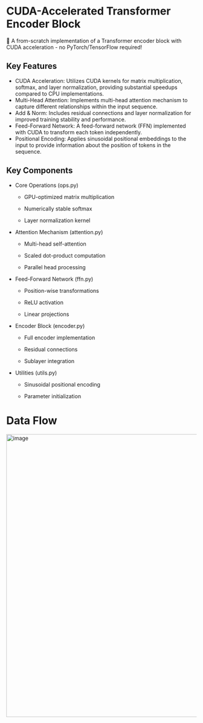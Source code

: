 # CUDA-Accelerated Transformer Encoder Block
🚀 A from-scratch implementation of a Transformer encoder block with CUDA acceleration - no PyTorch/TensorFlow required!

## Key Features
- CUDA Acceleration: Utilizes CUDA kernels for matrix multiplication, softmax, and layer normalization, providing substantial speedups compared to CPU implementations.
- Multi-Head Attention: Implements multi-head attention mechanism to capture different relationships within the input sequence.
- Add & Norm: Includes residual connections and layer normalization for improved training stability and performance.
- Feed-Forward Network: A feed-forward network (FFN) implemented with CUDA to transform each token independently.
- Positional Encoding: Applies sinusoidal positional embeddings to the input to provide information about the position of tokens in the sequence.

## Key Components
- Core Operations (ops.py)

  - GPU-optimized matrix multiplication
  
  - Numerically stable softmax
  
  - Layer normalization kernel

- Attention Mechanism (attention.py)

  - Multi-head self-attention
  
  - Scaled dot-product computation
  
  - Parallel head processing

- Feed-Forward Network (ffn.py)

  - Position-wise transformations
  
  - ReLU activation
  
  - Linear projections

- Encoder Block (encoder.py)

  - Full encoder implementation
  
  - Residual connections
  
  - Sublayer integration

- Utilities (utils.py)

  - Sinusoidal positional encoding
  
  - Parameter initialization

# Data Flow
<img width="748" alt="image" src="https://github.com/user-attachments/assets/3bfbaab4-796a-446f-82a2-3c37e87083ff" />
